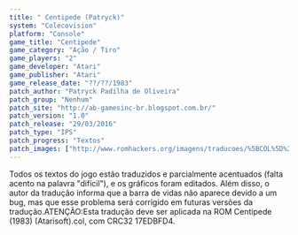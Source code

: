 ```yaml
---
title: " Centipede (Patryck)"
system: "Colecovision"
platform: "Console"
game_title: "Centipede"
game_category: "Ação / Tiro"
game_players: "2"
game_developer: "Atari"
game_publisher: "Atari"
game_release_date: "??/??/1983"
patch_author: "Patryck Padilha de Oliveira"
patch_group: "Nenhum"
patch_site: "http://ab-gamesinc-br.blogspot.com.br/"
patch_version: "1.0"
patch_release: "29/03/2016"
patch_type: "IPS"
patch_progress: "Textos"
patch_images: ["http://www.romhackers.org/imagens/traducoes/%5BCOL%5D%20Centipede%20-%20Patryck%20-%201.png","http://www.romhackers.org/imagens/traducoes/%5BCOL%5D%20Centipede%20-%20Patryck%20-%202.png","http://www.romhackers.org/imagens/traducoes/%5BCOL%5D%20Centipede%20-%20Patryck%20-%203.png"]
---
```

Todos os textos do jogo estão traduzidos e parcialmente acentuados (falta acento na palavra "difícil"), e os gráficos foram editados. Além disso, o autor da tradução informa que a barra de vidas não aparece devido a um bug, mas que esse problema será corrigido em futuras versões da tradução.ATENÇÃO:Esta tradução deve ser aplicada na ROM Centipede (1983) (Atarisoft).col, com CRC32 17EDBFD4.